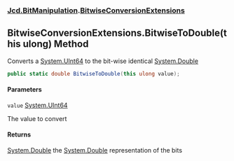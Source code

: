 ### [Jcd.BitManipulation](Jcd.BitManipulation.md 'Jcd.BitManipulation').[BitwiseConversionExtensions](Jcd.BitManipulation.BitwiseConversionExtensions.md 'Jcd.BitManipulation.BitwiseConversionExtensions')

## BitwiseConversionExtensions.BitwiseToDouble(this ulong) Method

Converts a [System.UInt64](https://docs.microsoft.com/en-us/dotnet/api/System.UInt64 'System.UInt64') to the bit-wise identical [System.Double](https://docs.microsoft.com/en-us/dotnet/api/System.Double 'System.Double')

```csharp
public static double BitwiseToDouble(this ulong value);
```
#### Parameters

<a name='Jcd.BitManipulation.BitwiseConversionExtensions.BitwiseToDouble(thisulong).value'></a>

`value` [System.UInt64](https://docs.microsoft.com/en-us/dotnet/api/System.UInt64 'System.UInt64')

The value to convert

#### Returns
[System.Double](https://docs.microsoft.com/en-us/dotnet/api/System.Double 'System.Double')
the [System.Double](https://docs.microsoft.com/en-us/dotnet/api/System.Double 'System.Double') representation of the bits